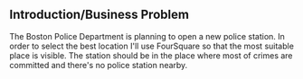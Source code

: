 ## Introduction/Business Problem

The Boston Police Department is planning to open a new police station. In order to select the best location I'll use FourSquare so that the most suitable place is visible. The station should be in the place where most of crimes are committed and there's no police station nearby.

